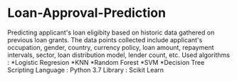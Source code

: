 # Loan-Approval-Prediction
Predicting applicant's loan eligibity based on historic data gathered on previous loan grants.
The data points collected include applicant's occupation, gender, country, currency policy, loan amount, repayment intervals, sector, loan distribution model, lender count, etc.
Used algorithms : *Logistic Regresion
                  *KNN
                  *Random Forest
                  *SVM
                  *Decision Tree
Scripting Language : Python 3.7
Library : Scikit Learn
